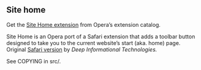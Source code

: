 ## Site home

Get the [Site Home extension](https://addons.opera.com/extensions/details/site-home/) from Opera’s extension catalog.

Site Home is an Opera port of a Safari extension that adds a toolbar button designed to take you to the current website’s start (aka. home) page. Original [Safari version](http://deepitpro.com/en/articles/SiteHome/info/) by _Deep Informational Technologies._

See COPYING in src/.
